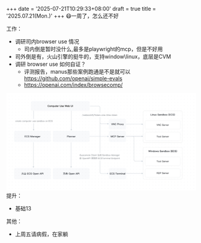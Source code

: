 +++
date = '2025-07-21T10:29:33+08:00'
draft = true
title = '2025.07.21(Mon.)'
+++
😷一周了，怎么还不好
<!--more-->

工作：
- 调研司内browser use 情况 
  - 司内倒是暂时没什么,最多是playwright的mcp，但是不好用
- 司外倒是有，火山引擎的挺牛的，支持window\linux，底层是CVM
- 调研 browser use 如何自证？
  - 评测报告，manus那些案例跑通是不是就可以
    https://github.com/openai/simple-evals
  - https://openai.com/index/browsecomp/

![img_2.png](img_2.png)
提升：
- 基础13

其他：
- 上周五请病假，在家躺

